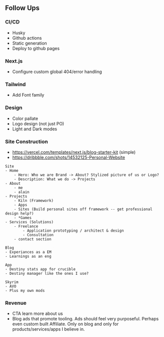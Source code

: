 ## Follow Ups

### CI/CD
- Husky
- Github actions
- Static generation
- Deploy to github pages

### Next.js

- Configure custom global 404/error handling

### Tailwind

- Add Font family

### Design

- Color pallate
- Logo design (not just PO)
- Light and Dark modes

### Site Construction

- https://vercel.com/templates/next.js/blog-starter-kit (simple)
- https://dribbble.com/shots/14532125-Personal-Website

```
Site
- Home
    - Hero: Who we are Brand -> About? Stylized picture of us or Logo?
    - Description: What we do -> Projects
- About
    - me
    - alain
- Projects
    - Kiln (Framework)
    - Apps
    - Sites (Build personal sites off framework -- get professional design help?)
    - *Games
- Services (Solutions)
    - Freelance
        - Application prototyping / architect & design
        - Consultation
    - contact section

Blog
- Experiances as a EM
- Learnings as an eng

App
- Destiny stats app for crucible
- Destiny manager like the ones I use?

Skyrim
- AVO
- Plus my own mods

```


### Revenue
- CTA learn more about us
- Blog ads that promote tooling. Ads should feel very purposeful. Perhaps even custom built Affiliate. Only on blog and only for products/services/apps I believe in.